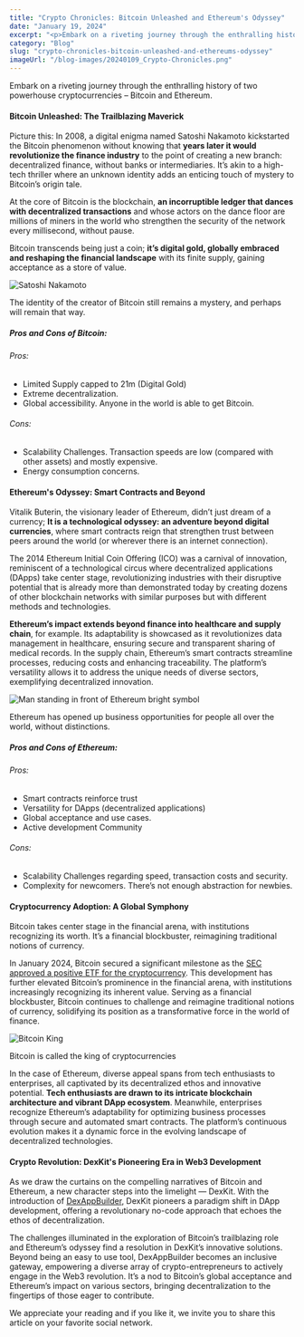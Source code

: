 ```yaml
---
title: "Crypto Chronicles: Bitcoin Unleashed and Ethereum's Odyssey"
date: "January 19, 2024"
excerpt: "<p>Embark on a riveting journey through the enthralling history of two powerhouse cryptocurrencies &#8211; Bitcoin and Ethereum. Bitcoin Unleashed: The Trailblazing Maverick Picture this: In&hellip;</p> "
category: "Blog"
slug: "crypto-chronicles-bitcoin-unleashed-and-ethereums-odyssey"
imageUrl: "/blog-images/20240109_Crypto-Chronicles.png"
---
```


Embark on a riveting journey through the enthralling history of two powerhouse cryptocurrencies – Bitcoin and Ethereum.

#### Bitcoin Unleashed: The Trailblazing Maverick

Picture this: In 2008, a digital enigma named Satoshi Nakamoto kickstarted the Bitcoin phenomenon without knowing that **years later it would revolutionize the finance industry** to the point of creating a new branch: decentralized finance, without banks or intermediaries. It’s akin to a high-tech thriller where an unknown identity adds an enticing touch of mystery to Bitcoin’s origin tale.

At the core of Bitcoin is the blockchain, **an incorruptible ledger that dances with decentralized transactions** and whose actors on the dance floor are millions of miners in the world who strengthen the security of the network every millisecond, without pause.

Bitcoin transcends being just a coin; **it’s digital gold, globally embraced and reshaping the financial landscape** with its finite supply, gaining acceptance as a store of value.

![Satoshi Nakamoto](https://dexkit.com/wp-content/uploads/f2e94aa0-d9e5-4dc1-9c07-6b8fec4acfd5.jpg)

The identity of the creator of Bitcoin still remains a mystery, and perhaps will remain that way.

##### Pros and Cons of Bitcoin:

###### Pros:

*   Limited Supply capped to 21m (Digital Gold)
*   Extreme decentralization.
*   Global accessibility. Anyone in the world is able to get Bitcoin.

###### Cons:

*   Scalability Challenges. Transaction speeds are low (compared with other assets) and mostly expensive.
*   Energy consumption concerns.

#### Ethereum's Odyssey: Smart Contracts and Beyond

Vitalik Buterin, the visionary leader of Ethereum, didn’t just dream of a currency; **It is a technological odyssey: an adventure beyond digital currencies**, where smart contracts reign that strengthen trust between peers around the world (or wherever there is an internet connection).

The 2014 Ethereum Initial Coin Offering (ICO) was a carnival of innovation, reminiscent of a technological circus where decentralized applications (DApps) take center stage, revolutionizing industries with their disruptive potential that is already more than demonstrated today by creating dozens of other blockchain networks with similar purposes but with different methods and technologies.

**Ethereum’s impact extends beyond finance into healthcare and supply chain**, for example. Its adaptability is showcased as it revolutionizes data management in healthcare, ensuring secure and transparent sharing of medical records. In the supply chain, Ethereum’s smart contracts streamline processes, reducing costs and enhancing traceability. The platform’s versatility allows it to address the unique needs of diverse sectors, exemplifying decentralized innovation.

![Man standing in front of Ethereum bright symbol](https://dexkit.com/wp-content/uploads/c6de6a5e-14d2-4fe9-8038-0187b315f3c8.jpeg)

Ethereum has opened up business opportunities for people all over the world, without distinctions.

##### Pros and Cons of Ethereum:

###### Pros:

*   Smart contracts reinforce trust
*   Versatility for DApps (decentralized applications)
*   Global acceptance and use cases.
*   Active development Community

###### Cons:

*   Scalability Challenges regarding speed, transaction costs and security.
*   Complexity for newcomers. There’s not enough abstraction for newbies.

#### Cryptocurrency Adoption: A Global Symphony

Bitcoin takes center stage in the financial arena, with institutions recognizing its worth. It’s a financial blockbuster, reimagining traditional notions of currency.

In January 2024, Bitcoin secured a significant milestone as the [SEC approved a positive ETF for the cryptocurrency](https://www.thebanker.com/Much-anticipated-the-US-SEC-approves-bitcoin-ETFs-1705393382#:~:text=In%20a%20move%20widely%20anticipated,moment%20for%20the%20crypto%20industry.). This development has further elevated Bitcoin’s prominence in the financial arena, with institutions increasingly recognizing its inherent value. Serving as a financial blockbuster, Bitcoin continues to challenge and reimagine traditional notions of currency, solidifying its position as a transformative force in the world of finance.

![Bitcoin King](https://dexkit.com/wp-content/uploads/94cce3fc-b776-4998-a07d-03bdc04e08ad.jpg)

Bitcoin is called the king of cryptocurrencies

In the case of Ethereum, diverse appeal spans from tech enthusiasts to enterprises, all captivated by its decentralized ethos and innovative potential. **Tech enthusiasts are drawn to its intricate blockchain architecture and vibrant DApp ecosystem**. Meanwhile, enterprises recognize Ethereum’s adaptability for optimizing business processes through secure and automated smart contracts. The platform’s continuous evolution makes it a dynamic force in the evolving landscape of decentralized technologies.

#### Crypto Revolution: DexKit's Pioneering Era in Web3 Development

As we draw the curtains on the compelling narratives of Bitcoin and Ethereum, a new character steps into the limelight — DexKit. With the introduction of [DexAppBuilder](https://dexappbuilder.dexkit.com), DexKit pioneers a paradigm shift in DApp development, offering a revolutionary no-code approach that echoes the ethos of decentralization.

The challenges illuminated in the exploration of Bitcoin’s trailblazing role and Ethereum’s odyssey find a resolution in DexKit’s innovative solutions. Beyond being an easy to use tool, DexAppBuilder becomes an inclusive gateway, empowering a diverse array of crypto-entrepreneurs to actively engage in the Web3 revolution. It’s a nod to Bitcoin’s global acceptance and Ethereum’s impact on various sectors, bringing decentralization to the fingertips of those eager to contribute.

We appreciate your reading and if you like it, we invite you to share this article on your favorite social network.
